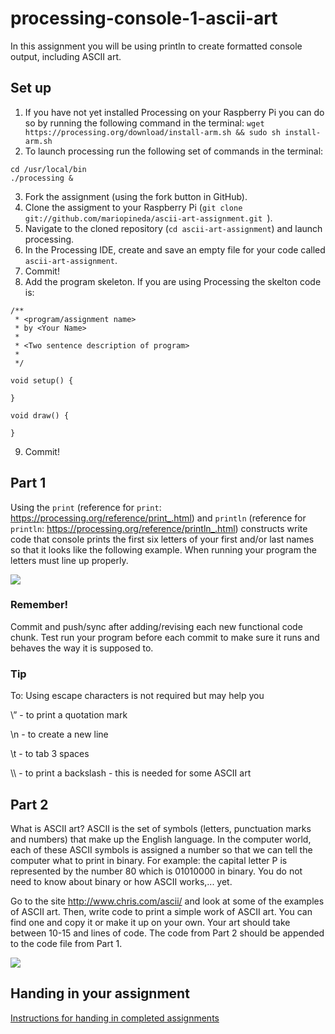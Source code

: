 # processing-console-1-ascii-art

In this assignment you will be using println to create formatted console output, including ASCII art.

## Set up

1. If you have not yet installed Processing on your Raspberry Pi you can do so by running the following command in the terminal:  ```wget https://processing.org/download/install-arm.sh && sudo sh install-arm.sh```
2. To launch processing run the following set of commands in the terminal:
```
cd /usr/local/bin
./processing &
```
3. Fork the assignment (using the fork button in GitHub). 
4. Clone the assigment to your Raspberry Pi (```git clone git://github.com/mariopineda/ascii-art-assignment.git ```).
5. Navigate to the cloned repository (```cd ascii-art-assignment```) and launch processing.
6. In the Processing IDE, create and save an empty file for your code called ``ascii-art-assignment``.
7. Commit!
8. Add the program skeleton. If you are using Processing the skelton code is:

```
/**
 * <program/assignment name>
 * by <Your Name>
 * 
 * <Two sentence description of program>
 * 
 */
 
void setup() {
  
}

void draw() {

}
```
9. Commit!

## Part 1
Using the ```print``` (reference for ```print```: https://processing.org/reference/print_.html) and ``println`` (reference for ```println```: https://processing.org/reference/println_.html) constructs write code that console prints the first six letters of your first and/or last names so that it looks like the following example.  When running your program the letters must line up properly.

![](images/beatrix.png)

### Remember!
Commit and push/sync after adding/revising each new functional code chunk. Test run your program before each commit to make sure it runs and behaves the way it is supposed to.

### Tip
To: Using escape characters is not required but may help you

\” - to print a quotation mark

\n - to create a new line

\t - to tab 3 spaces

\\\ - to print a backslash - this is needed for some ASCII art

## Part 2
What is ASCII art? ASCII is the set of symbols (letters, punctuation marks and numbers) that make up the English language.  In the computer world, each of these ASCII symbols is assigned a number so that we can tell the computer what to print in binary.  For example: the capital letter P is represented by the number 80 which is 01010000 in binary. You do not need to know about binary or how ASCII works,... yet.  

Go to the site http://www.chris.com/ascii/ and look at some of the examples of ASCII art.  Then, write code to print a simple work of ASCII art. You can find one and copy it or make it up on your own. Your art should take between 10-15 and lines of code.  The code from Part 2 should be appended to the code file from Part 1. 

![](images/ASCIIStarwars.jpg)

## Handing in your assignment
[Instructions for handing in completed assignments](https://github.com/mariopineda/marking-sop)
